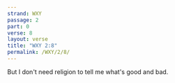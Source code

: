 ```yaml
---
strand: WXY
passage: 2
part: 0
verse: 8
layout: verse
title: "WXY 2:8"
permalink: /WXY/2/8/
---
```

But I don't need religion to tell me what's good and bad.
